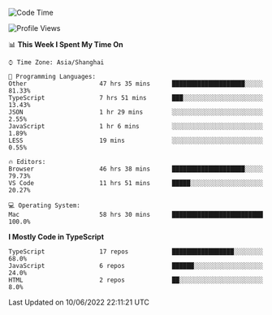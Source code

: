 <!--START_SECTION:waka-->
![Code Time](http://img.shields.io/badge/Code%20Time-2%2C045%20hrs%2027%20mins-blue)

![Profile Views](http://img.shields.io/badge/Profile%20Views-0-blue)

📊 **This Week I Spent My Time On** 

```text
⌚︎ Time Zone: Asia/Shanghai

💬 Programming Languages: 
Other                    47 hrs 35 mins      ████████████████████░░░░░   81.33% 
TypeScript               7 hrs 51 mins       ███░░░░░░░░░░░░░░░░░░░░░░   13.43% 
JSON                     1 hr 29 mins        ░░░░░░░░░░░░░░░░░░░░░░░░░   2.55% 
JavaScript               1 hr 6 mins         ░░░░░░░░░░░░░░░░░░░░░░░░░   1.89% 
LESS                     19 mins             ░░░░░░░░░░░░░░░░░░░░░░░░░   0.55%

🔥 Editors: 
Browser                  46 hrs 38 mins      ████████████████████░░░░░   79.73% 
VS Code                  11 hrs 51 mins      █████░░░░░░░░░░░░░░░░░░░░   20.27%

💻 Operating System: 
Mac                      58 hrs 30 mins      █████████████████████████   100.0%

```

**I Mostly Code in TypeScript** 

```text
TypeScript               17 repos            █████████████████░░░░░░░░   68.0% 
JavaScript               6 repos             ██████░░░░░░░░░░░░░░░░░░░   24.0% 
HTML                     2 repos             ██░░░░░░░░░░░░░░░░░░░░░░░   8.0%

```



 Last Updated on 10/06/2022 22:11:21 UTC
<!--END_SECTION:waka-->
